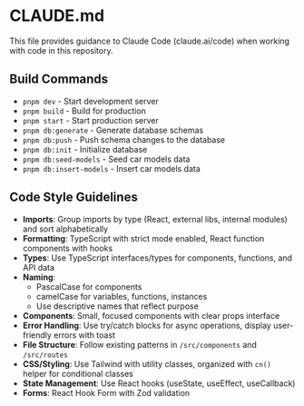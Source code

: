 # CLAUDE.md

This file provides guidance to Claude Code (claude.ai/code) when working with code in this repository.

## Build Commands
- `pnpm dev` - Start development server
- `pnpm build` - Build for production
- `pnpm start` - Start production server
- `pnpm db:generate` - Generate database schemas
- `pnpm db:push` - Push schema changes to the database
- `pnpm db:init` - Initialize database
- `pnpm db:seed-models` - Seed car models data
- `pnpm db:insert-models` - Insert car models data

## Code Style Guidelines
- **Imports**: Group imports by type (React, external libs, internal modules) and sort alphabetically
- **Formatting**: TypeScript with strict mode enabled, React function components with hooks
- **Types**: Use TypeScript interfaces/types for components, functions, and API data
- **Naming**: 
  - PascalCase for components
  - camelCase for variables, functions, instances
  - Use descriptive names that reflect purpose
- **Components**: Small, focused components with clear props interface
- **Error Handling**: Use try/catch blocks for async operations, display user-friendly errors with toast
- **File Structure**: Follow existing patterns in `/src/components` and `/src/routes`
- **CSS/Styling**: Use Tailwind with utility classes, organized with `cn()` helper for conditional classes
- **State Management**: Use React hooks (useState, useEffect, useCallback)
- **Forms**: React Hook Form with Zod validation
